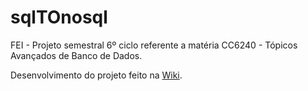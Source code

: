 # sqlTOnosql
FEI - Projeto semestral 6º ciclo referente a matéria CC6240 - Tópicos Avançados de Banco de Dados.

Desenvolvimento do projeto feito na [Wiki](https://github.com/guMirandaa/sqlTOnosql/wiki).
